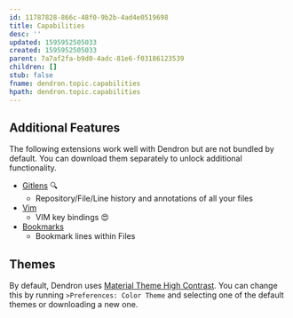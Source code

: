 ```yaml
---
id: 11787828-866c-48f0-9b2b-4ad4e0519698
title: Capabilities
desc: ''
updated: 1595952505033
created: 1595952505033
parent: 7a7af2fa-b9d0-4adc-81e6-f03186123539
children: []
stub: false
fname: dendron.topic.capabilities
hpath: dendron.topic.capabilities
---
```

## Additional Features

The following extensions work well with Dendron but are not bundled by default. You can download them separately to unlock additional functionality.

- [Gitlens](https://marketplace.visualstudio.com/items?itemName=eamodio.gitlens) 🔍
  - Repository/File/Line history and annotations of all your files
- [Vim](https://marketplace.visualstudio.com/items?itemName=vscodevim.vim)
  - VIM key bindings 😍
- [Bookmarks](https://marketplace.visualstudio.com/items?itemName=alefragnani.Bookmarks)
  - Bookmark lines within Files

## Themes

By default, Dendron uses [Material Theme High Contrast](https://marketplace.visualstudio.com/items?itemName=Equinusocio.vsc-material-theme). You can change this by running `>Preferences: Color Theme` and selecting one of the default themes or downloading a new one. 

